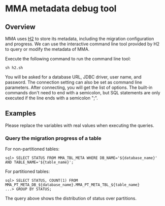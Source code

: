# MMA metadata debug tool
## Overview
MMA uses [H2](http://www.h2database.com/html/main.html) to store its metadata, including the 
migration configuration and progress. We can use the interactive command line tool provided by H2 
to query or modify the metadata of MMA. 

Execute the following command to run the command line tool:
```$xslt
sh h2.sh
```

You will be asked for a database URL, JDBC driver, user name, and password. The connection setting 
can also be set as command line parameters. After connecting, you will get the list of options. 
The built-in commands don't need to end with a semicolon, but SQL statements are only executed if 
the line ends with a semicolon ";".

## Examples
Please replace the variables with real values when executing the queries.

### Query the migration progress of a table
For non-partitioned tables:
```$xslt
sql> SELECT STATUS FROM MMA_TBL_META WHERE DB_NAME='${database_name}' AND TABLE_NAME='${table_name}';
```

For partitioned tables:
```$xslt
sql> SELECT STATUS, COUNT(1) FROM MMA_PT_META_DB_${database_name}.MMA_PT_META_TBL_${table_name} 
...> GROUP BY STATUS;
```
The query above shows the distribution of status over partitions.
